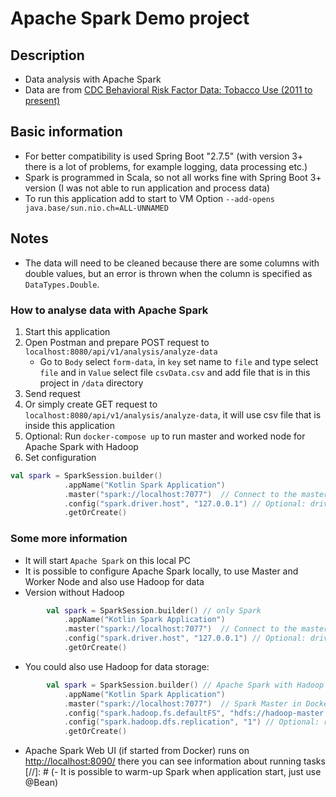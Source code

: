 # Apache Spark Demo project

## Description
- Data analysis with Apache Spark
- Data are from [CDC Behavioral Risk Factor Data: Tobacco Use (2011 to present)](https://data.cdc.gov/Survey-Data/Behavioral-Risk-Factor-Data-Tobacco-Use-2011-to-pr/wsas-xwh5/about_data)

## Basic information
- For better compatibility is used Spring Boot "2.7.5" (with version 3+ there is a lot of problems, for example logging, data processing etc.)
- Spark is programmed in Scala, so not all works fine with Spring Boot 3+ version (I was not able to  run application and process data)
- To run this application add to start to VM Option `--add-opens java.base/sun.nio.ch=ALL-UNNAMED`

## Notes
- The data will need to be cleaned because there are some columns with double values, but an error is thrown when the column is specified as `DataTypes.Double`.

### How to analyse data with Apache Spark

1. Start this application
2. Open Postman and prepare POST request to `localhost:8080/api/v1/analysis/analyze-data`
    - Go to `Body` select `form-data`, in `key` set name to `file` and type select `file` and in `Value` select file `csvData.csv` and add file
      that is in this project in `/data` directory
3. Send request
4. Or simply create GET request to `localhost:8080/api/v1/analysis/analyze-data`, it will use csv file that is inside this application
5. Optional: Run `docker-compose up` to run master and worked node for Apache Spark with Hadoop
6. Set configuration
```kotlin
val spark = SparkSession.builder()
            .appName("Kotlin Spark Application")
            .master("spark://localhost:7077")  // Connect to the master in Docker
            .config("spark.driver.host", "127.0.0.1") // Optional: driver host must be accessible
            .getOrCreate()
```

### Some more information
- It will start `Apache Spark` on this local PC
- It is possible to configure Apache Spark locally, to use Master and Worker Node and also use Hadoop for data
- Version without Hadoop
```kotlin
        val spark = SparkSession.builder() // only Spark
            .appName("Kotlin Spark Application")
            .master("spark://localhost:7077")  // Connect to the master in Docker
            .config("spark.driver.host", "127.0.0.1") // Optional: driver host must be accessible
            .getOrCreate()
```
- You could also use Hadoop for data storage:
```kotlin
        val spark = SparkSession.builder() // Apache Spark with Hadoop
            .appName("Kotlin Spark Application")
            .master("spark://localhost:7077")  // Spark Master in Docker
            .config("spark.hadoop.fs.defaultFS", "hdfs://hadoop-master:9000") // Namenode address
            .config("spark.hadoop.dfs.replication", "1") // Optional: replication factor
            .getOrCreate()
```
- Apache Spark Web UI (if started from Docker) runs on [http://localhost:8090/](http://localhost:8090/) there you can see information about running tasks
[//]: # (- It is possible to warm-up Spark when application start, just use @Bean)
